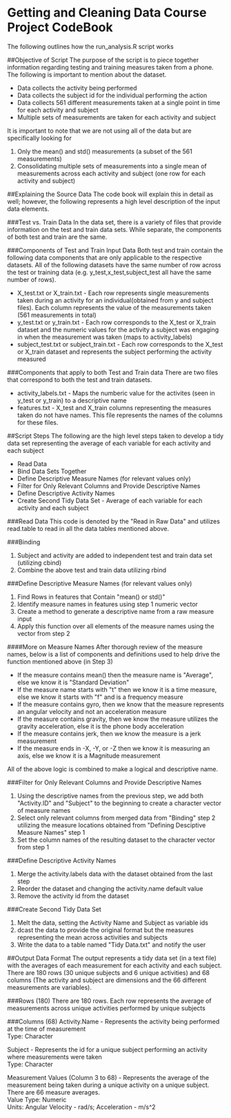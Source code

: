 # Getting and Cleaning Data Course Project CodeBook
The following outlines how the run_analysis.R script works

##Objective of Script
The purpose of the script is to piece together information regarding testing and training measures taken from a phone.  The following is important to mention about the dataset.
* Data collects the activity being performed
* Data collects the subject id for the individual performing the action
* Data collects 561 different measurements taken at a single point in time for each activity and subject
* Multiple sets of measurements are taken for each activity and subject

It is important to note that we are not using all of the data but are specifically looking for  
1. Only the mean() and std() measurements (a subset of the 561 measurements)  
2. Consolidating multiple sets of measurements into a single mean of measurements across each activity and subject (one row for each activity and subject)  

##Explaining the Source Data
The code book will explain this in detail as well; however, the following represents a high level description of the input data elements.

###Test vs. Train Data
In the data set, there is a variety of files that provide information on the test and train data sets.  While separate, the components of both test and train are the same.

###Components of Test and Train Input Data
Both test and train contain the following data components that are only applicable to the respective datasets.  All of the following datasets have the same number of row across the test or training data (e.g. y_test,x_test,subject_test all have the same number of rows).
* X_test.txt or X_train.txt - Each row represents single measurements taken during an activity for an individual(obtained from y and subject files).  Each column represents the value of the measurements taken (561 measurements in total)
* y_test.txt or y_train.txt - Each row corresponds to the X_test or X_train dataset and the numeric values for the activity a subject was engaging in when the measurement was taken (maps to activity_labels)
* subject_test.txt or subject_train.txt - Each row corresponds to the X_test or X_train dataset and represents the subject performing the activity measured

###Components that apply to both Test and Train data
There are two files that correspond to both the test and train datasets.
* activity_labels.txt - Maps the numberic value for the activites (seen in y_test or y_train) to a descriptive name
* features.txt - X_test and X_train columns representing the measures taken do not have names.  This file represents the names of the columns for these files.

##Script Steps
The following are the high level steps taken to develop a tidy data set representing the average of each variable for each activity and each subject
* Read Data
* Bind Data Sets Together
* Define Descriptive Measure Names (for relevant values only)
* Filter for Only Relevant Columns and Provide Descriptive Names
* Define Descriptive Activity Names
* Create Second Tidy Data Set - Average of each variable for each activity and each subject

###Read Data
This code is denoted by the "Read in Raw Data" and utilizes read.table to read in all the data tables mentioned above.

###Binding
1. Subject and activity are added to independent test and train data set (utilizing cbind)
2. Combine the above test and train data utilizing rbind

###Define Descriptive Measure Names (for relevant values only)
1. Find Rows in features that Contain "mean() or std()"
2. Identify measure names in features using step 1 numeric vector
3. Create a method to generate a descriptive name from a raw measure input
4. Apply this function over all elements of the measure names using the vector from step 2

####More on Measure Names
After thorough review of the measure names, below is a list of components and definitions used to help drive the function mentioned above (in Step 3)
* If the measure contains mean() then the measure name is "Average", else we know it is "Standard Deviation"
* If the measure name starts with "t" then we know it is a time measure, else we know it starts with "f" and is a frequency measure
* If the measure contains gyro, then we know that the measure represents an angular velocity and not an acceleration measure
* If the measure contains gravity, then we know the measure utilizes the gravity acceleration, else it is the phone body acceleration
* If the measure contains jerk, then we know the measure is a jerk measurement
* If the measure ends in -X, -Y, or -Z then we know it is measuring an axis, else we know it is a Magnitude measurement

All of the above logic is combined to make a logical and descriptive name.

###Filter for Only Relevant Columns and Provide Descriptive Names
1. Using the descriptive names from the previous step, we add both "Activity.ID" and "Subject" to the beginning to create a character vector of measure names
2. Select only relevant columns from merged data from "Binding" step 2 utilizing the measure locations obtained from "Defining Desciptive Measure Names" step 1
3. Set the column names of the resulting dataset to the character vector from step 1

###Define Descriptive Activity Names
1. Merge the activity.labels data with the dataset obtained from the last step
2. Reorder the dataset and changing the activity.name default value
3. Remove the activity id from the dataset

###Create Second Tidy Data Set
1. Melt the data, setting the Activity Name and Subject as variable ids
2. dcast the data to provide the original format but the measures representing the mean across activities and subjects
3. Write the data to a table named "Tidy Data.txt" and notify the user

##Output Data Format
The output represents a tidy data set (in a text file) with the averages of each measurement for each activity and each subject.  There are 180 rows (30 unique subjects and 6 unique activities) and 68 columns (The activity and subject are dimensions and the 66 different measurements are variables).

###Rows (180)
There are 180 rows.  Each row represents the average of measurements across unique activities performed by unique subjects

###Columns (68)
Activity.Name - Represents the activity being performed at the time of measurement  
Type: Character

Subject - Represents the id for a unique subject performing an activity  where measurements were taken  
Type: Character

Measurement Values (Column 3 to 68) - Represents the average of the measurement being taken during a unique activity on a unique subject.  There are 66 measure averages.  
Value Type: Numeric  
Units: Angular Velocity - rad/s; Acceleration - m/s^2
